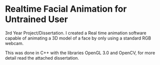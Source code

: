 # Realtime Facial Animation for Untrained User 

3rd Year Project/Dissertation. I created a Real time animation software capable of animating a 3D model of a face by only using a standard RGB webcam.

This was done in C++ with the libraries OpenGL 3.0 and OpenCV, for more detail read the attached dissertation.
